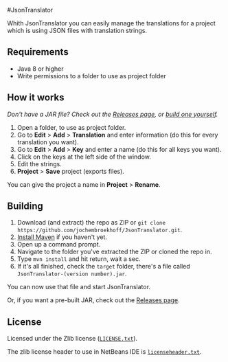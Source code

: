 #JsonTranslator

Whith JsonTranslator you can easily manage the translations for a project which
is using JSON files with translation strings.

## Requirements

* Java 8 or higher
* Write permissions to a folder to use as project folder

## How it works

_Don't have a JAR file? Check out the [Releases page](https://github.com/jochembroekhoff/JsonTranslator/releases), or [build one yourself](#building)._

1. Open a folder, to use as project folder.
2. Go to **Edit** > **Add** > **Translation** and enter information (do this for
   every translation you want).
4. Go to **Edit** > **Add** > **Key** and enter a name (do this for all keys you
   want).
5. Click on the keys at the left side of the window.
6. Edit the strings.
7. **Project** > **Save** project (exports files).

You can give the project a name in **Project** > **Rename**.

## Building

1. Download (and extract) the repo as ZIP or `git clone https://github.com/jochembroekhoff/JsonTranslator.git`.
2. [Install Maven](http://www.mkyong.com/maven/how-to-install-maven-in-windows/) if you haven't yet.
3. Open up a command prompt.
4. Navigate to the folder you've extracted the ZIP or cloned the repo in.
5. Type `mvn install` and hit return, wait a sec.
6. If it's all finished, check the `target` folder, there's a file called `JsonTranslator-(version number).jar`.

You can now use that file and start JsonTranslator.

Or, if you want a pre-built JAR, check out the [Releases page](https://github.com/jochembroekhoff/JsonTranslator/releases).

## License

Licensed under the Zlib license ([`LICENSE.txt`](https://github.com/jochembroekhoff/JsonTranslator/blob/master/LICENSE.txt)).

The zlib license header to use in NetBeans IDE is [`licenseheader.txt`](https://github.com/jochembroekhoff/JsonTranslator/blob/master/licenseheader.txt).